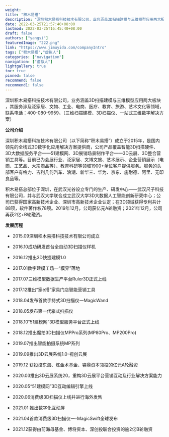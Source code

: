 ```yaml
---
weight: 
title: "积木易搭"
description: "深圳积木易搭科技技术有限公司，业务涵盖3D扫描建模与三维模型应用两大板块，其服务涉及泛家居、文物、工业、电商、医疗、教育、旅游、艺术文化等领域，联系电话：400-080-9959。（三维扫描建模、3D扫描仪、一站式三维数字解决方案）"
date: 2022-03-25T21:57:40+08:00
lastmod: 2022-03-25T16:45:40+08:00
draft: false
authors: ["yangsi"]
featuredImage: "222.png"
link: "https://www.jimuyida.com/companyIntro"
tags: ["积木易搭","虚拟人"]
categories: ["navigation"]
navigation: ["虚拟人"]
lightgallery: true
toc: true
pinned: false
recommend: false
recommend1: false
---
```


深圳积木易搭科技技术有限公司，业务涵盖3D扫描建模与三维模型应用两大板块 ，其服务涉及泛家居、文物、工业、电商、医疗、教育、旅游、艺术文化等领域，联系电话：400-080-9959。（三维扫描建模、3D扫描仪、一站式三维数字解决方案）

**公司介绍**

深圳积木易搭科技技术有限公司（以下简称“积木易搭”）成立于2015年，是国内领先的全栈式3D数字化应用解决方案提供商，公司产品覆盖智能3D扫描硬件、3D大数据服务平台——51建模网、3D展销场景制作平台——3D云展、3D整合营销工具等。目前已为会展行业、泛家居、文博文旅、艺术展示、企业营销展示（电商、工艺品、大宗商品等）、教育科研等领域1900+单位客户提供服务。服务的头部客户有格力、吉利几何汽车、浪潮、新华三、华为、京东、施耐德、阿里、无印良品等。

积木易搭总部位于深圳，在武汉光谷设立专门的生产、研发中心——武汉尺子科技有限公司，并与武汉大学联合成立武汉大学3D大数据人工智能创新研究中心；公司已获得国家高新技术企业、深圳市高新技术企业认定；在3D领域获得专利共计88项，软件著作权78项。2019年12月，公司获亿元A轮融资；2021年12月，公司再获2亿+B轮融资。

**发展历程**

- 2015.09深圳积木易搭科技技术有限公司成立

- 2016.10成功研发首台全自动3D扫描仪样机

- 2016.12推出3D快捷建模1.0

- 2017.01数字建模工场一“模界”落地

- 2017.07三维模型数据生产平台Ruler3D正式上线

- 2017.12推出“家e搭”家具门店智能营销工具

- 2018.04发布首款手持式3D扫描仪一MagicWand

- 2018.05发布第一代箱式扫描仪

- 2018.10“51建模网”3D模型服务平台正式上线

- 2018.12推出魔拍3D扫描仪MPPro系列(MP80Pro、MP200Pro)

- 2019.07推出智能拍摄系统MP系列

- 2019.09推出3D云展系统1.0-视创云展

- 2019.12 获投控东海、炼金术基金、睿鼎资本领投的亿元A轮融资

- 2020.03推出3D云展系统20，重构3D云展平台营销互动及行业解决方案能力

- 2020.05“51建模网”3D互动编辑引擎上线

- 2020.06消费级3D扫描仪上线并进行海外发售

- 2021.01 推出数字化互动屏

- 2021.04首款消费级3D扫描仪一-MagicSwift全球发布

- 2021.12获得由前海母基金、博将资本、深创投联合投资的逾2亿B轮融资